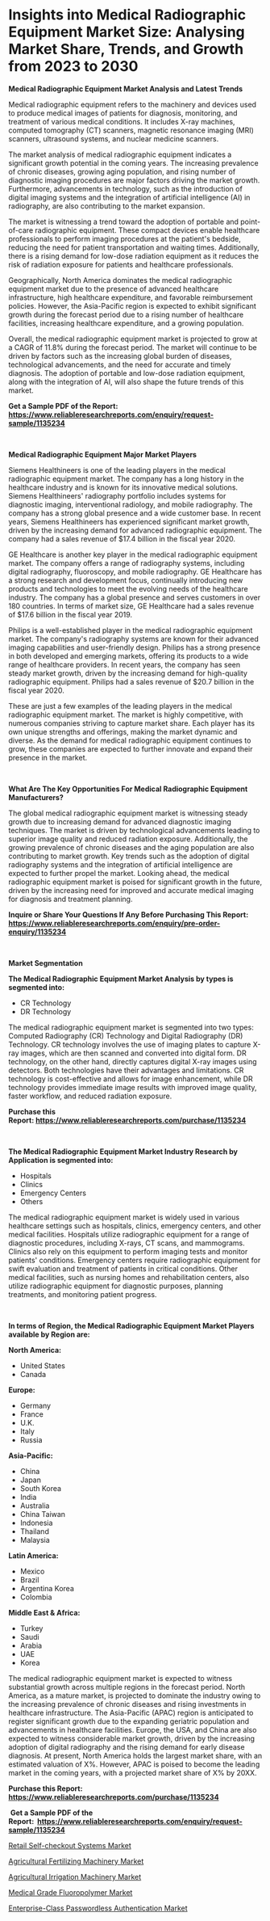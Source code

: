 <p><h1>Insights into Medical Radiographic Equipment Market Size: Analysing Market Share, Trends, and Growth from 2023 to 2030</h1></p><p><strong>Medical Radiographic Equipment Market Analysis and Latest Trends</strong></p>
<p><p>Medical radiographic equipment refers to the machinery and devices used to produce medical images of patients for diagnosis, monitoring, and treatment of various medical conditions. It includes X-ray machines, computed tomography (CT) scanners, magnetic resonance imaging (MRI) scanners, ultrasound systems, and nuclear medicine scanners.</p><p>The market analysis of medical radiographic equipment indicates a significant growth potential in the coming years. The increasing prevalence of chronic diseases, growing aging population, and rising number of diagnostic imaging procedures are major factors driving the market growth. Furthermore, advancements in technology, such as the introduction of digital imaging systems and the integration of artificial intelligence (AI) in radiography, are also contributing to the market expansion.</p><p>The market is witnessing a trend toward the adoption of portable and point-of-care radiographic equipment. These compact devices enable healthcare professionals to perform imaging procedures at the patient's bedside, reducing the need for patient transportation and waiting times. Additionally, there is a rising demand for low-dose radiation equipment as it reduces the risk of radiation exposure for patients and healthcare professionals.</p><p>Geographically, North America dominates the medical radiographic equipment market due to the presence of advanced healthcare infrastructure, high healthcare expenditure, and favorable reimbursement policies. However, the Asia-Pacific region is expected to exhibit significant growth during the forecast period due to a rising number of healthcare facilities, increasing healthcare expenditure, and a growing population.</p><p>Overall, the medical radiographic equipment market is projected to grow at a CAGR of 11.8% during the forecast period. The market will continue to be driven by factors such as the increasing global burden of diseases, technological advancements, and the need for accurate and timely diagnosis. The adoption of portable and low-dose radiation equipment, along with the integration of AI, will also shape the future trends of this market.</p></p>
<p><strong>Get a Sample PDF of the Report:&nbsp; <a href="https://www.reliableresearchreports.com/enquiry/request-sample/1135234">https://www.reliableresearchreports.com/enquiry/request-sample/1135234</a></strong></p>
<p>&nbsp;</p>
<p><strong>Medical Radiographic Equipment Major Market Players</strong></p>
<p><p>Siemens Healthineers is one of the leading players in the medical radiographic equipment market. The company has a long history in the healthcare industry and is known for its innovative medical solutions. Siemens Healthineers' radiography portfolio includes systems for diagnostic imaging, interventional radiology, and mobile radiography. The company has a strong global presence and a wide customer base. In recent years, Siemens Healthineers has experienced significant market growth, driven by the increasing demand for advanced radiographic equipment. The company had a sales revenue of $17.4 billion in the fiscal year 2020.</p><p>GE Healthcare is another key player in the medical radiographic equipment market. The company offers a range of radiography systems, including digital radiography, fluoroscopy, and mobile radiography. GE Healthcare has a strong research and development focus, continually introducing new products and technologies to meet the evolving needs of the healthcare industry. The company has a global presence and serves customers in over 180 countries. In terms of market size, GE Healthcare had a sales revenue of $17.6 billion in the fiscal year 2019.</p><p>Philips is a well-established player in the medical radiographic equipment market. The company's radiography systems are known for their advanced imaging capabilities and user-friendly design. Philips has a strong presence in both developed and emerging markets, offering its products to a wide range of healthcare providers. In recent years, the company has seen steady market growth, driven by the increasing demand for high-quality radiographic equipment. Philips had a sales revenue of $20.7 billion in the fiscal year 2020.</p><p>These are just a few examples of the leading players in the medical radiographic equipment market. The market is highly competitive, with numerous companies striving to capture market share. Each player has its own unique strengths and offerings, making the market dynamic and diverse. As the demand for medical radiographic equipment continues to grow, these companies are expected to further innovate and expand their presence in the market.</p></p>
<p>&nbsp;</p>
<p><strong>What Are The Key Opportunities For Medical Radiographic Equipment Manufacturers?</strong></p>
<p><p>The global medical radiographic equipment market is witnessing steady growth due to increasing demand for advanced diagnostic imaging techniques. The market is driven by technological advancements leading to superior image quality and reduced radiation exposure. Additionally, the growing prevalence of chronic diseases and the aging population are also contributing to market growth. Key trends such as the adoption of digital radiography systems and the integration of artificial intelligence are expected to further propel the market. Looking ahead, the medical radiographic equipment market is poised for significant growth in the future, driven by the increasing need for improved and accurate medical imaging for diagnosis and treatment planning.</p></p>
<p><strong>Inquire or Share Your Questions If Any Before Purchasing This Report: <a href="https://www.reliableresearchreports.com/enquiry/pre-order-enquiry/1135234">https://www.reliableresearchreports.com/enquiry/pre-order-enquiry/1135234</a></strong></p>
<p>&nbsp;</p>
<p><strong>Market Segmentation</strong></p>
<p><strong>The Medical Radiographic Equipment Market Analysis by types is segmented into:</strong></p>
<p><ul><li>CR Technology</li><li>DR Technology</li></ul></p>
<p><p>The medical radiographic equipment market is segmented into two types: Computed Radiography (CR) Technology and Digital Radiography (DR) Technology. CR technology involves the use of imaging plates to capture X-ray images, which are then scanned and converted into digital form. DR technology, on the other hand, directly captures digital X-ray images using detectors. Both technologies have their advantages and limitations. CR technology is cost-effective and allows for image enhancement, while DR technology provides immediate image results with improved image quality, faster workflow, and reduced radiation exposure.</p></p>
<p><strong>Purchase this Report:&nbsp;<a href="https://www.reliableresearchreports.com/purchase/1135234">https://www.reliableresearchreports.com/purchase/1135234</a></strong></p>
<p>&nbsp;</p>
<p><strong>The Medical Radiographic Equipment Market Industry Research by Application is segmented into:</strong></p>
<p><ul><li>Hospitals</li><li>Clinics</li><li>Emergency Centers</li><li>Others</li></ul></p>
<p><p>The medical radiographic equipment market is widely used in various healthcare settings such as hospitals, clinics, emergency centers, and other medical facilities. Hospitals utilize radiographic equipment for a range of diagnostic procedures, including X-rays, CT scans, and mammograms. Clinics also rely on this equipment to perform imaging tests and monitor patients' conditions. Emergency centers require radiographic equipment for swift evaluation and treatment of patients in critical conditions. Other medical facilities, such as nursing homes and rehabilitation centers, also utilize radiographic equipment for diagnostic purposes, planning treatments, and monitoring patient progress.</p></p>
<p>&nbsp;</p>
<p><strong>In terms of Region, the Medical Radiographic Equipment Market Players available by Region are:</strong></p>
<p>
    <p> <strong> North America: </strong>
        <ul>
            <li>United States</li>
            <li>Canada</li>
        </ul>
        </p> 
    <p> <strong> Europe: </strong>
        <ul>
            <li>Germany</li>
            <li>France</li>
            <li>U.K.</li>
            <li>Italy</li>
            <li>Russia</li>
        </ul>
        </p> 
    <p> <strong> Asia-Pacific: </strong>
        <ul>
            <li>China</li>
            <li>Japan</li>
            <li>South Korea</li>
            <li>India</li>
            <li>Australia</li>
            <li>China Taiwan</li>
            <li>Indonesia</li>
            <li>Thailand</li>
            <li>Malaysia</li>
        </ul>
        </p> 
    <p> <strong> Latin America: </strong>
        <ul>
            <li>Mexico</li>
            <li>Brazil</li>
            <li>Argentina Korea</li>
            <li>Colombia</li>
        </ul>
        </p> 
    <p> <strong> Middle East & Africa: </strong>
        <ul>
            <li>Turkey</li>
            <li>Saudi</li>
            <li>Arabia</li>
            <li>UAE</li>
            <li>Korea</li>
        </ul>
    </p>
    </p>
<p><p>The medical radiographic equipment market is expected to witness substantial growth across multiple regions in the forecast period. North America, as a mature market, is projected to dominate the industry owing to the increasing prevalence of chronic diseases and rising investments in healthcare infrastructure. The Asia-Pacific (APAC) region is anticipated to register significant growth due to the expanding geriatric population and advancements in healthcare facilities. Europe, the USA, and China are also expected to witness considerable market growth, driven by the increasing adoption of digital radiography and the rising demand for early disease diagnosis. At present, North America holds the largest market share, with an estimated valuation of X%. However, APAC is poised to become the leading market in the coming years, with a projected market share of X% by 20XX.</p></p>
<p><strong>Purchase this Report: <a href="https://www.reliableresearchreports.com/purchase/1135234">https://www.reliableresearchreports.com/purchase/1135234</a></strong></p>
<p>&nbsp;<strong>Get a Sample PDF of the Report:&nbsp;&nbsp;<a href="https://www.reliableresearchreports.com/enquiry/request-sample/1135234">https://www.reliableresearchreports.com/enquiry/request-sample/1135234</a></strong></p>
<p><strong></strong></p>
<p><p><a href="https://www.linkedin.com/pulse/retail-self-checkout-systems-market-challenges-opportunities/">Retail Self-checkout Systems Market</a></p><p><a href="https://medium.com/@malliefeest1955/agricultural-fertilizing-machinery-market-outlook-industry-overview-and-forecast-2023-to-2030-df189825d993">Agricultural Fertilizing Machinery Market</a></p><p><a href="https://medium.com/@ethelcrooks2023/agricultural-irrigation-machinery-market-report-reveals-the-latest-trends-and-growth-opportunities-7839a9acfab0">Agricultural Irrigation Machinery Market</a></p><p><a href="https://www.linkedin.com/pulse/medical-grade-fluoropolymer-market-size-share-global-analysis/">Medical Grade Fluoropolymer Market</a></p><p><a href="https://www.linkedin.com/pulse/enterprise-class-passwordless-authentication-market-size-share/">Enterprise-Class Passwordless Authentication Market</a></p></p>